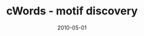 ---
layout: default
modal-id: cwords
date: 2010-05-01
img: cwords.png
alt: image-alt
project-date: May 2010
title: cWords - motif discovery
link: <a class="txt" href="https://rubygems.org/gems/cwords">version 1.0</a>  <a class="txt" href="http://servers.binf.ku.dk/cwords/">version 2.0 (web)</a>
reference:  <a class="txt" href="http://www.ncbi.nlm.nih.gov/pubmed/20508147"> <b>Genome Research (2010)</a>
category: Web-service, Method, miRNA, Non-coding
description: cWords is an algorithm and software suite for analysis of regulatory sequence motifs in gene expression data. Originally developed for analysis of microRNA target sites in 3' UTRs (<a class="txt" href="http://www.ncbi.nlm.nih.gov/pubmed/20508147">Jacobsen et al., Genome Research (2010)</a>), but can easily be adapted to other settings. The newest version features an improved and much more efficient statistical approach (<a class="txt" href="http://www.ncbi.nlm.nih.gov/pubmed/23688306">Rasmussen, Jacobsen & Krogh, Silence (2013)</a>), and the software is now also available as a <a class="txt" href="http://servers.binf.ku.dk/cwords/">web service</a>.
---
